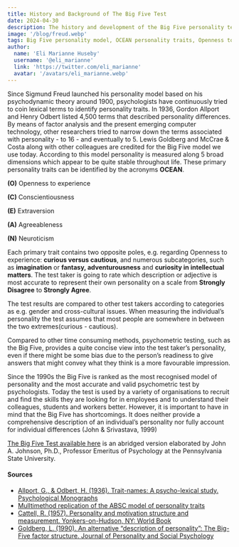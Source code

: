 ```yaml
---
title: History and Background of The Big Five Test
date: 2024-04-30
description: The history and development of the Big Five personality test, tracing its origins from early 20th-century psychological theories to its current form, and highlights its use in various fields despite some limitations in comprehensively describing individual personalities.
image: '/blog/freud.webp'
tags: Big Five personality model, OCEAN personality traits, Openness to experience, Conscientiousness in personality, Extraversion traits, Agreeableness factor, Neuroticism assessment, Personality testing, Psychometric assessments, History of personality theories, Gordon Allport, Henry Odbert, Lewis Goldberg, McCrae and Costa, Personality trait stability, Personality dimensions, Factor analysis in psychology, Cross-cultural personality assessment, Personality recruitment tool, Limitations of Big Five model, Personality research advancements
author:
  name: 'Eli Marianne Huseby'
  username: '@eli_marianne'
  link: 'https://twitter.com/eli_marianne'
  avatar: '/avatars/eli_marianne.webp'
---
```


Since Sigmund Freud launched his personality model based on his psychodynamic theory around 1900, psychologists have continuously tried to coin lexical terms to identify personality traits. In 1936, Gordon Allport and Henry Odbert listed 4,500 terms that described personality differences. By means of factor analysis and the present emerging computer technology, other researchers tried to narrow down the terms associated with personality - to 16 - and eventually to 5. Lewis Goldberg and McCrae & Costa along with other colleagues are credited for the Big Five model we use today. According to this model personality is measured along 5 broad dimensions which appear to be quite stable throughout life. These primary personality traits can be identified by the acronyms **OCEAN**.

**(O)** Openness to experience

**(C)** Conscientiousness

**(E)** Extraversion

**(A)** Agreeableness

**(N)** Neuroticism

Each primary trait contains two opposite poles, e.g. regarding Openness to experience: **curious versus cautious**, and numerous subcategories, such as **imagination** or **fantasy, adventurousness** and **curiosity in intellectual matters**. The test taker is going to rate which description or adjective is most accurate to represent their own personality on a scale from **Strongly Disagree** to **Strongly Agree**.

The test results are compared to other test takers according to categories as e.g. gender and cross-cultural issues. When measuring the individual’s personality the test assumes that most people are somewhere in between the two extremes(curious - cautious).

Compared to other time consuming methods, psychometric testing, such as the Big Five, provides a quite concise view into the test taker’s personality, even if there might be some bias due to the person’s readiness to give answers that might convey what they think is a more favourable impression.

Since the 1990s the Big Five is ranked as the most recognised model of personality and the most accurate and valid psychometric test by psychologists. Today the test is used by a variety of organisations to recruit and find the skills they are looking for in employees and to understand their colleagues, students and workers better.
However, it is important to have in mind that the Big Five has shortcomings. It does neither provide a comprehensive description of an individual’s personality nor fully account for individual differences (John & Srivastava, 1999)

[The Big Five Test available here](https://bigfive-test.com) is an abridged version elaborated by John A. Johnson, Ph.D., Professor Emeritus of Psychology at the Pennsylvania State University.

#### **Sources**

- [Allport, G., & Odbert, H. (1936). Trait-names: A psycho-lexical study. Psychological Monographs](https://www.sciencedirect.com/science/article/abs/pii/S0092656616300496)
- [Mulltimethod replication of the ABSC model of personality traits](https://bpb-us-e1.wpmucdn.com/sites.psu.edu/dist/1/163537/files/2023/07/PPIE1994.pdf)
- [Cattell, R. (1957). Personality and motivation structure and measurement. Yonkers-on-Hudson, NY: World Book](https://books.google.no/books/about/Personality_and_Motivation_Structure_and.html?id=zNl-AAAAMAAJ&redir_esc=y)
- [Goldberg, L. (1990). An alternative “description of personality”: The Big-Five factor structure. Journal of Personality and Social Psychology](https://psycnet.apa.org/record/1991-09869-001)
